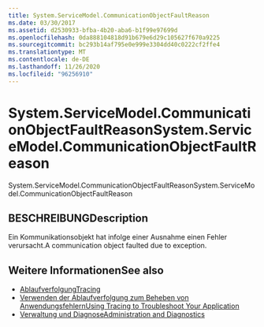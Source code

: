 ```yaml
---
title: System.ServiceModel.CommunicationObjectFaultReason
ms.date: 03/30/2017
ms.assetid: d2530933-bfba-4b20-aba6-b1f99e97699d
ms.openlocfilehash: 0da888104818d91b679e6d29c105627f670a9225
ms.sourcegitcommit: bc293b14af795e0e999e3304dd40c0222cf2ffe4
ms.translationtype: MT
ms.contentlocale: de-DE
ms.lasthandoff: 11/26/2020
ms.locfileid: "96256910"
---
```

# <a name="systemservicemodelcommunicationobjectfaultreason"></a><span data-ttu-id="aa258-102">System.ServiceModel.CommunicationObjectFaultReason</span><span class="sxs-lookup"><span data-stu-id="aa258-102">System.ServiceModel.CommunicationObjectFaultReason</span></span>

<span data-ttu-id="aa258-103">System.ServiceModel.CommunicationObjectFaultReason</span><span class="sxs-lookup"><span data-stu-id="aa258-103">System.ServiceModel.CommunicationObjectFaultReason</span></span>  
  
## <a name="description"></a><span data-ttu-id="aa258-104">BESCHREIBUNG</span><span class="sxs-lookup"><span data-stu-id="aa258-104">Description</span></span>  

 <span data-ttu-id="aa258-105">Ein Kommunikationsobjekt hat infolge einer Ausnahme einen Fehler verursacht.</span><span class="sxs-lookup"><span data-stu-id="aa258-105">A communication object faulted due to exception.</span></span>  
  
## <a name="see-also"></a><span data-ttu-id="aa258-106">Weitere Informationen</span><span class="sxs-lookup"><span data-stu-id="aa258-106">See also</span></span>

- [<span data-ttu-id="aa258-107">Ablaufverfolgung</span><span class="sxs-lookup"><span data-stu-id="aa258-107">Tracing</span></span>](index.md)
- [<span data-ttu-id="aa258-108">Verwenden der Ablaufverfolgung zum Beheben von Anwendungsfehlern</span><span class="sxs-lookup"><span data-stu-id="aa258-108">Using Tracing to Troubleshoot Your Application</span></span>](using-tracing-to-troubleshoot-your-application.md)
- [<span data-ttu-id="aa258-109">Verwaltung und Diagnose</span><span class="sxs-lookup"><span data-stu-id="aa258-109">Administration and Diagnostics</span></span>](../index.md)
